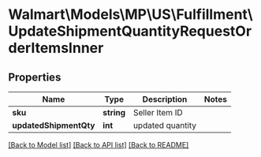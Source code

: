# Walmart\Models\MP\US\Fulfillment\UpdateShipmentQuantityRequestOrderItemsInner

## Properties

Name | Type | Description | Notes
------------ | ------------- | ------------- | -------------
**sku** | **string** | Seller Item ID |
**updatedShipmentQty** | **int** | updated quantity |


[[Back to Model list]](./) [[Back to API list]](../../../../../README.md#supported-apis) [[Back to README]](../../../../../README.md)
